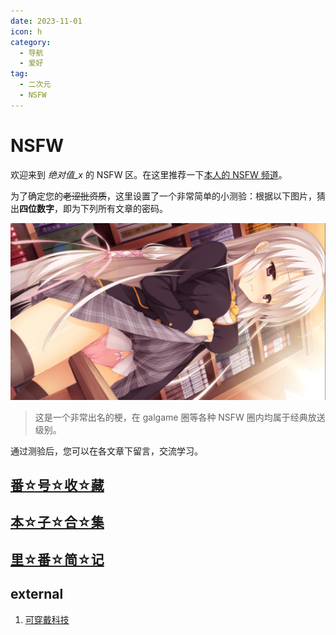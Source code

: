 ```yaml
---
date: 2023-11-01
icon: h
category:
  - 导航
  - 爱好
tag:
  - 二次元
  - NSFW
---
```


# NSFW

欢迎来到 _绝对值\_x_ 的 NSFW 区。在这里推荐一下[本人的 NSFW 频道](https://t.me/absolutexsH)。

为了确定您的~~老涩批资质~~，这里设置了一个非常简单的小测验：根据以下图片，猜出**四位数字**，即为下列所有文章的密码。

<img alt="綾地 寧々" src="/images/hobbies/NSFW/nene.jpg" />

> 这是一个非常出名的梗，在 galgame 圈等各种 NSFW 圈内均属于经典放送级别。

通过测验后，您可以在各文章下留言，交流学习。

<!-- prettier-ignore -->
## [番☆号☆收☆藏](./videos.md)

<!-- prettier-ignore -->
## [本☆子☆合☆集](./comic.md)

<!-- prettier-ignore -->
## [里☆番☆简☆记](./bangumi.md)

## external

1. [可穿戴科技](https://wt.tepis.me/)
